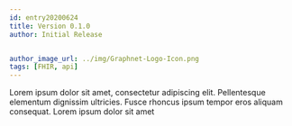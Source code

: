 ```yaml
---
id: entry20200624
title: Version 0.1.0
author: Initial Release


author_image_url: ../img/Graphnet-Logo-Icon.png
tags: [FHIR, api]
---
```


Lorem ipsum dolor sit amet, consectetur adipiscing elit. Pellentesque elementum dignissim ultricies. Fusce rhoncus ipsum tempor eros aliquam consequat. Lorem ipsum dolor sit amet
